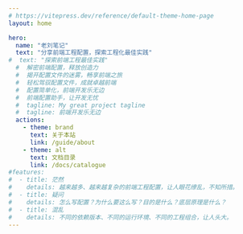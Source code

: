 ```yaml
---
# https://vitepress.dev/reference/default-theme-home-page
layout: home

hero:
  name: "老刘笔记"
  text: "分享前端工程配置，探索工程化最佳实践"
#  text: "探索前端工程最佳实践"
  #  解密前端配置，释放创造力
  #  揭开配置文件的迷雾，畅享前端之旅
  #  轻松驾驭配置文件，成就卓越前端
  #  配置简单化，前端开发乐无边
  #  前端配置助手，让开发无忧
  #  tagline: My great project tagline
  #  tagline: 前端开发乐无边
  actions:
    - theme: brand
      text: 关于本站
      link: /guide/about
    - theme: alt
      text: 文档目录
      link: /docs/catalogue
#features:
#  - title: 茫然
#    details: 越来越多、越来越复杂的前端工程配置，让人眼花缭乱，不知所措。
#  - title: 疑问
#    details: 怎么写配置？为什么要这么写？目的是什么？底层原理是什么？
#  - title: 混乱
#    details: 不同的依赖版本、不同的运行环境、不同的工程组合，让人头大。
---
```

